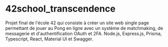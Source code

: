 # 42school_transcendence
Projet final de l'école 42 qui consiste à créer un site web single page permettant de jouer au Pong en ligne avec un système de matchmaking, de messagerie et d'authentification OAuth et 2FA. Node.js, Express.js, Prisma, Typescript, React, Material UI et Swagger.
